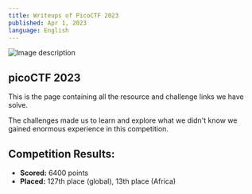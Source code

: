 ```yaml
---
title: Writeups of PicoCTF 2023
published: Apr 1, 2023
language: English
---
```


![Image description](https://dev-to-uploads.s3.amazonaws.com/uploads/articles/fbzm7p1jkj07pvkyd6mk.jpeg)

## picoCTF 2023

This is the page containing all the resource and challenge links we have solve.

The challenges made us to learn and explore what we didn't know we gained enormous experience in this competition.

## Competition Results:

- **Scored:** 6400 points
- **Placed:** 127th place (global), 13th place (Africa)
